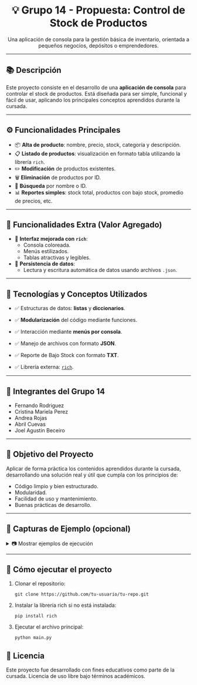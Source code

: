 <h1 align="center">💡 Grupo 14 - Propuesta: Control de Stock de Productos</h1>

<p align="center">
  Una aplicación de consola para la gestión básica de inventario, orientada a pequeños negocios, depósitos o emprendedores.
</p>

---

## 📚 Descripción

Este proyecto consiste en el desarrollo de una **aplicación de consola** para controlar el stock de productos. Está diseñada para ser simple, funcional y fácil de usar, aplicando los principales conceptos aprendidos durante la cursada.

---

## ⚙️ Funcionalidades Principales

- 📦 **Alta de producto**: nombre, precio, stock, categoría y descripción.
- 📋 **Listado de productos**: visualización en formato tabla utilizando la librería `rich`.
- ✏️ **Modificación** de productos existentes.
- 🗑️ **Eliminación** de productos por ID.
- 🔎 **Búsqueda** por nombre o ID.
- 📊 **Reportes simples**: stock total, productos con bajo stock, promedio de precios, etc.

---

## 🌈 Funcionalidades Extra (Valor Agregado)

- 🎨 **Interfaz mejorada con `rich`**:
  - Consola coloreada.
  - Menús estilizados.
  - Tablas atractivas y legibles.
- 💾 **Persistencia de datos**:
  - Lectura y escritura automática de datos usando archivos `.json`.

---

## 🧠 Tecnologías y Conceptos Utilizados

- ✅ Estructuras de datos: **listas** y **diccionarios**.
- ✅ **Modularización** del código mediante funciones.
- ✅ Interacción mediante **menús por consola**.
- ✅ Manejo de archivos con formato **JSON**.
- ✅ Reporte de Bajo Stock con formato **TXT**.

- ✅ Librería externa: [`rich`](https://pypi.org/project/rich/).

---

## 👥 Integrantes del Grupo 14

- Fernando Rodriguez
- Cristina Mariela Perez
- Andrea Rojas
- Abril Cuevas
- Joel Agustin Beceiro

---

## 🎯 Objetivo del Proyecto

Aplicar de forma práctica los contenidos aprendidos durante la cursada, desarrollando una solución real y útil que cumpla con los principios de:

- Código limpio y bien estructurado.
- Modularidad.
- Facilidad de uso y mantenimiento.
- Buenas prácticas de desarrollo.

---

## 📸 Capturas de Ejemplo (opcional)

<details>
<summary>📷 Mostrar ejemplos de ejecución</summary>

_Agregá aquí imágenes del menú principal, listados de productos, o cualquier parte destacada del sistema._

</details>

---

## 🚀 Cómo ejecutar el proyecto

1. Clonar el repositorio:

   ```
   git clone https://github.com/tu-usuario/tu-repo.git

   ```

2. Instalar la librería rich si no está instalada:

   ```
   pip install rich

   ```

3. Ejecutar el archivo principal:

   ```
   python main.py
   ```

## 📝 Licencia

Este proyecto fue desarrollado con fines educativos como parte de la cursada.
Licencia de uso libre bajo términos académicos.
